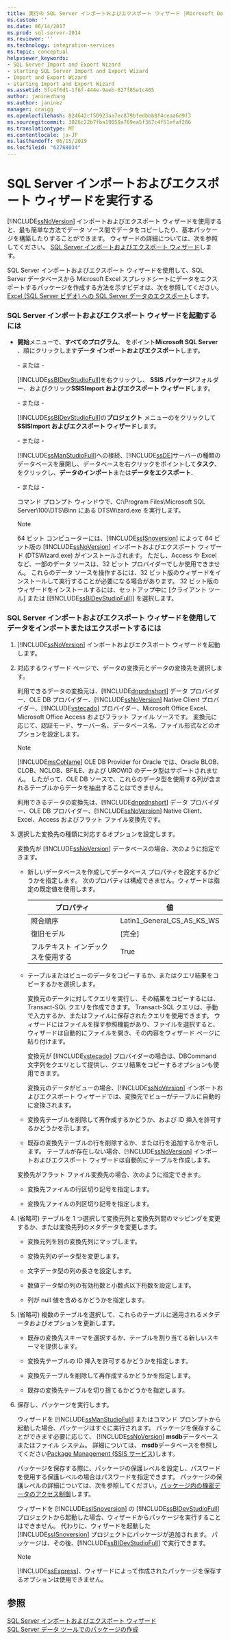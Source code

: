 ```yaml
---
title: 実行の SQL Server インポートおよびエクスポート ウィザード |Microsoft Docs
ms.custom: ''
ms.date: 06/14/2017
ms.prod: sql-server-2014
ms.reviewer: ''
ms.technology: integration-services
ms.topic: conceptual
helpviewer_keywords:
- SQL Server Import and Export Wizard
- starting SQL Server Import and Export Wizard
- Import and Export Wizard
- starting Import and Export Wizard
ms.assetid: 5fc4f6d1-1f6f-444e-9aeb-827f85e1c405
author: janinezhang
ms.author: janinez
manager: craigg
ms.openlocfilehash: 824642cf50923aa7ec879bfedbbb8f4ceaa6d9f3
ms.sourcegitcommit: 3026c22b7fba19059a769ea5f367c4f51efaf286
ms.translationtype: MT
ms.contentlocale: ja-JP
ms.lasthandoff: 06/15/2019
ms.locfileid: "62768034"
---
```

# <a name="run-the-sql-server-import-and-export-wizard"></a>SQL Server インポートおよびエクスポート ウィザードを実行する
  [!INCLUDE[ssNoVersion](../../includes/ssnoversion-md.md)] インポートおよびエクスポート ウィザードを使用すると、最も簡単な方法でデータ ソース間でデータをコピーしたり、基本パッケージを構築したりすることができます。 ウィザードの詳細については、次を参照してください。 [SQL Server インポートおよびエクスポート ウィザード](import-and-export-data-with-the-sql-server-import-and-export-wizard.md)します。  
  
 SQL Server インポートおよびエクスポート ウィザードを使用して、SQL Server データベースから Microsoft Excel スプレッドシートにデータをエクスポートするパッケージを作成する方法を示すビデオは、次を参照してください。 [Excel (SQL Server ビデオ) への SQL Server データのエクスポート](https://go.microsoft.com/fwlink/?LinkId=131024)します。  
  
### <a name="to-start-the-sql-server-import-and-export-wizard"></a>SQL Server インポートおよびエクスポート ウィザードを起動するには  
  
-   **開始**メニューで、**すべてのプログラム**、 をポイント**Microsoft SQL Server** 、順にクリックします**データ インポートおよびエクスポート**します。  
  
     \- または -  
  
     [!INCLUDE[ssBIDevStudioFull](../../includes/ssbidevstudiofull-md.md)]を右クリックし、 **SSIS パッケージ**フォルダー、およびクリック**SSISImport およびエクスポート ウィザード**します。  
  
     \- または -  
  
     [!INCLUDE[ssBIDevStudioFull](../../includes/ssbidevstudiofull-md.md)]の**プロジェクト** メニューのをクリックして**SSISImport およびエクスポート ウィザード**します。  
  
     \- または -  
  
     [!INCLUDE[ssManStudioFull](../../includes/ssmanstudiofull-md.md)]への接続、[!INCLUDE[ssDE](../../includes/ssde-md.md)]サーバーの種類のデータベースを展開し、データベースを右クリックをポイントして**タスク**、 をクリックし、**データのインポート**または**データをエクスポート**.  
  
     \- または -  
  
     コマンド プロンプト ウィンドウで、C:\Program Files\Microsoft SQL Server\100\DTS\Binn にある DTSWizard.exe を実行します。  
  
    > [!NOTE]  
    >  64 ビット コンピューターには、[!INCLUDE[ssISnoversion](../../includes/ssisnoversion-md.md)] によって 64 ビット版の [!INCLUDE[ssNoVersion](../../includes/ssnoversion-md.md)] インポートおよびエクスポート ウィザード (DTSWizard.exe) がインストールされます。 ただし、Access や Excel など、一部のデータ ソースは、32 ビット プロバイダーでしか使用できません。 これらのデータ ソースを操作するには、32 ビット版のウィザードをインストールして実行することが必要になる場合があります。 32 ビット版のウィザードをインストールするには、セットアップ中に [クライアント ツール] または [[!INCLUDE[ssBIDevStudioFull](../../includes/ssbidevstudiofull-md.md)]] を選択します。  
  
### <a name="to-import-or-export-data-by-using-the-sql-server-import-and-export-wizard"></a>SQL Server インポートおよびエクスポート ウィザードを使用してデータをインポートまたはエクスポートするには  
  
1.  [!INCLUDE[ssNoVersion](../../includes/ssnoversion-md.md)] インポートおよびエクスポート ウィザードを起動します。  
  
2.  対応するウィザード ページで、データの変換元とデータの変換先を選択します。  
  
     利用できるデータの変換元は、[!INCLUDE[dnprdnshort](../../includes/dnprdnshort-md.md)] データ プロバイダー、OLE DB プロバイダー、[!INCLUDE[ssNoVersion](../../includes/ssnoversion-md.md)] Native Client プロバイダー、[!INCLUDE[vstecado](../../includes/vstecado-md.md)] プロバイダー、Microsoft Office Excel、Microsoft Office Access およびフラット ファイル ソースです。 変換元に応じて、認証モード、サーバー名、データベース名、ファイル形式などのオプションを設定します。  
  
    > [!NOTE]  
    >  [!INCLUDE[msCoName](../../includes/msconame-md.md)] OLE DB Provider for Oracle では、Oracle BLOB、CLOB、NCLOB、BFILE、および UROWID のデータ型はサポートされません。 したがって、OLE DB ソースで、これらのデータ型を使用する列が含まれるテーブルからデータを抽出することはできません。  
  
     利用できるデータの変換先は、[!INCLUDE[dnprdnshort](../../includes/dnprdnshort-md.md)] データ プロバイダー、OLE DB プロバイダー、[!INCLUDE[ssNoVersion](../../includes/ssnoversion-md.md)] Native Client、Excel、Access およびフラット ファイル変換先です。  
  
3.  選択した変換先の種類に対応するオプションを設定します。  
  
     変換先が [!INCLUDE[ssNoVersion](../../includes/ssnoversion-md.md)] データベースの場合、次のように指定できます。  
  
    -   新しいデータベースを作成してデータベース プロパティを設定するかどうかを指定します。 次のプロパティは構成できません。ウィザードは指定の既定値を使用します。  
  
        |プロパティ|値|  
        |--------------|-----------|  
        |照合順序|Latin1_General_CS_AS_KS_WS|  
        |復旧モデル|[完全]|  
        |フルテキスト インデックスを使用する|True|  
  
    -   テーブルまたはビューのデータをコピーするか、またはクエリ結果をコピーするかを選択します。  
  
         変換元のデータに対してクエリを実行し、その結果をコピーするには、Transact-SQL クエリを作成できます。 Transact-SQL クエリは、手動で入力するか、またはファイルに保存されたクエリを使用できます。 ウィザードにはファイルを探す参照機能があり、ファイルを選択すると、ウィザードは自動的にファイルを開き、その内容をウィザード ページに貼り付けます。  
  
         変換元が [!INCLUDE[vstecado](../../includes/vstecado-md.md)] プロバイダーの場合は、DBCommand 文字列をクエリとして提供し、クエリ結果をコピーするオプションも使用できます。  
  
         変換元のデータがビューの場合、[!INCLUDE[ssNoVersion](../../includes/ssnoversion-md.md)] インポートおよびエクスポート ウィザードでは、変換先でビューがテーブルに自動的に変換されます。  
  
    -   変換先テーブルを削除して再作成するかどうか、および ID 挿入を許可するかどうかを示します。  
  
    -   既存の変換先テーブルの行を削除するか、または行を追加するかを示します。 テーブルが存在しない場合、[!INCLUDE[ssNoVersion](../../includes/ssnoversion-md.md)] インポートおよびエクスポート ウィザードは自動的にテーブルを作成します。  
  
     変換先がフラット ファイル変換先の場合、次のように指定できます。  
  
    -   変換先ファイルの行区切り記号を指定します。  
  
    -   変換先ファイルの列区切り記号を指定します。  
  
4.  (省略可) テーブルを 1 つ選択して変換元列と変換先列間のマッピングを変更するか、または変換先列のメタデータを変更します。  
  
    -   変換元列を別の変換先列にマップします。  
  
    -   変換先列のデータ型を変更します。  
  
    -   文字データ型の列の長さを設定します。  
  
    -   数値データ型の列の有効桁数と小数点以下桁数を設定します。  
  
    -   列が null 値を含めるかどうかを指定します。  
  
5.  (省略可) 複数のテーブルを選択して、これらのテーブルに適用されるメタデータおよびオプションを更新します。  
  
    -   既存の変換先スキーマを選択するか、テーブルを割り当てる新しいスキーマを提供します。  
  
    -   変換先テーブルの ID 挿入を許可するかどうかを指定します。  
  
    -   変換先テーブルを削除して再作成するかどうかを指定します。  
  
    -   既存の変換先テーブルを切り捨てるかどうかを指定します。  
  
6.  保存し、パッケージを実行します。  
  
     ウィザードを [!INCLUDE[ssManStudioFull](../../includes/ssmanstudiofull-md.md)] またはコマンド プロンプトから起動した場合、パッケージはすぐに実行されます。 パッケージを保存することができます必要に応じて、 [!INCLUDE[ssNoVersion](../../includes/ssnoversion-md.md)] **msdb**データベースまたはファイル システム。 詳細については、 **msdb**データベースを参照してください[Package Management &#40;SSIS サービス&#41;](../service/package-management-ssis-service.md)します。  
  
     パッケージを保存する際に、パッケージの保護レベルを設定し、パスワードを使用する保護レベルの場合はパスワードを指定できます。 パッケージの保護レベルの詳細については、次を参照してください。[パッケージ内の機密データのアクセス制御](../security/access-control-for-sensitive-data-in-packages.md)します。  
  
     ウィザードを [!INCLUDE[ssISnoversion](../../includes/ssisnoversion-md.md)] の [!INCLUDE[ssBIDevStudioFull](../../includes/ssbidevstudiofull-md.md)] プロジェクトから起動した場合、ウィザードからパッケージを実行することはできません。 代わりに、ウィザードを起動した [!INCLUDE[ssISnoversion](../../includes/ssisnoversion-md.md)] プロジェクトにパッケージが追加されます。 パッケージは、その後、[!INCLUDE[ssBIDevStudioFull](../../includes/ssbidevstudiofull-md.md)] で実行できます。  
  
    > [!NOTE]  
    >  [!INCLUDE[ssExpress](../../includes/ssexpress-md.md)]、ウィザードによって作成されたパッケージを保存するオプションは使用できません。  
  
## <a name="see-also"></a>参照  
 [SQL Server インポートおよびエクスポート ウィザード](import-and-export-data-with-the-sql-server-import-and-export-wizard.md)   
 [SQL Server データ ツールでのパッケージの作成](../create-packages-in-sql-server-data-tools.md)  
  
  
